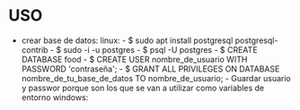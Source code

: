 # USO
- crear base de datos:
    linux:
        - $ sudo apt install postgresql postgresql-contrib
        - $ sudo -i -u postgres
        - $ psql -U postgres
        - $ CREATE DATABASE food
        - $ CREATE USER nombre_de_usuario WITH PASSWORD 'contraseña';
        - $ GRANT ALL PRIVILEGES ON DATABASE nombre_de_tu_base_de_datos TO nombre_de_usuario;
        - Guardar usuario y passwor porque son los que se van a utilizar como variables de entorno
    windows: 
        